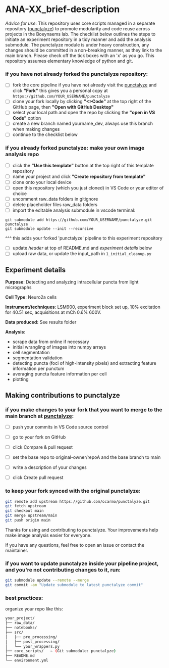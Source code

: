# ANA-XX_brief-description

*Advice for use*: This repository uses core scripts managed in a separate repository ([punctalyze](https://github.com/ocarmo/punctalyze)) to promote modularity and code reuse across projects in the Boeynaems lab. The checklist below outlines the steps to initiate an experiment repository in a tidy manner and add the analysis submodule. The punctalyze module is under heavy construction, any changes should be committed in a non-breaking manner, as they link to the main branch. Please check off the tick boxes with an 'x' as you go. This repository assumes elementary knowledge of python and git.

### if you have not already forked the punctalyze repository:
- [ ] fork the core pipeline if you have not already
        visit the [punctalyze](https://github.com/ocarmo/punctalyze) and click **"Fork"**
        this gives you a personal copy at `https://github.com/YOUR_USERNAME/punctalyze`
- [ ] clone your fork locally by clicking **"<>Code"** at the top right of the GitHub page, then **"Open with GitHub Desktop"**
- [ ] select your local path and open the repo by clicking the **"open in VS Code"** option
- [ ] create a new branch named yourname_dev, always use this branch when making changes
- [ ] continue to the checklist below

### if you already forked punctalyze: make your own image analysis repo
- [ ] click the **"Use this template"** button at the top right of this template repository
- [ ] name your project and click **"Create repository from template"**
- [ ] clone onto your local device
- [ ] open this repository (which you just cloned) in VS Code or your editor of choice
- [ ] uncomment raw_data folders in gitignore 
- [ ] delete placeholder files raw_data folders
- [ ] import the editable analysis submodule in vscode terminal: 
~~~ 
git submodule add https://github.com/YOUR_USERNAME/punctalyze.git punctalyze 
git submodule update --init --recursive
~~~
^^^ this adds your forked 'punctalyze' pipeline to this experiment repository
- [ ] update *header* at top of README.md and *experiment details* below
- [ ] upload raw data, or update the input_path in ```1_initial_cleanup.py```

## Experiment details

**Purpose**: 
Detecting and analyzing intracellular puncta from light micrographs

**Cell Type**: 
Neuro2a cells

**Instrument/techniques**: 
LSM900, experiment block set up, 10% excitation for 40.51 sec, acquisitions at mCh 0.6% 600V.

**Data produced:** 
See results folder

**Analysis:** 
- scrape data from online if necessary
- initial wrangling of images into numpy arrays
- cell segmentation
- segmentation validation
- detecting puncta (foci of high-intensity pixels) and extracting feature information per punctum
- averaging puncta feature information per cell
- plotting

## Making contributions to punctalyze
### if you make changes to your fork that you want to merge to the main branch at [punctalyze](https://github.com/ocarmo/punctalyze):
- [ ] push your commits in VS Code source control
- [ ] go to your fork on GitHub
- [ ] click Compare & pull request
- [ ] set the base repo to original-owner/repoA and the base branch to main
- [ ] write a description of your changes
- [ ] click Create pull request


### to keep your fork synced with the original punctalyze:
```bash
git remote add upstream https://github.com/ocarmo/punctalyze.git
git fetch upstream
git checkout main
git merge upstream/main
git push origin main
```
Thanks for using and contributing to punctalyze. Your improvements help make image analysis easier for everyone.

If you have any questions, feel free to open an issue or contact the maintainer.

### if you want to update punctalyze inside your pipeline project, and you're not contributing changes to it, run:
```bash
git submodule update --remote --merge
git commit -am "Update submodule to latest punctalyze commit"
```

### best practices:
organize your repo like this:
```bash
your_project/
├── raw_data/
├── notebooks/
├── src/
│   ├── pre_processing/
│   ├── post_processing/
│   └── your_wrappers.py
├── core_scripts/   ← (Git submodule: punctalyze)
├── README.md
└── environment.yml
```
